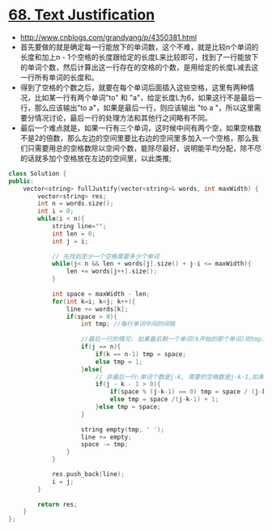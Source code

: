 # [68. Text Justification](https://leetcode.com/problems/text-justification/)
* http://www.cnblogs.com/grandyang/p/4350381.html
* 首先要做的就是确定每一行能放下的单词数，这个不难，就是比较n个单词的长度和加上n - 1个空格的长度跟给定的长度L来比较即可，找到了一行能放下的单词个数，然后计算出这一行存在的空格的个数，是用给定的长度L减去这一行所有单词的长度和。
*  得到了空格的个数之后，就要在每个单词后面插入这些空格，这里有两种情况，比如某一行有两个单词"to" 和 "a"，给定长度L为6，如果这行不是最后一行，那么应该输出"to   a"，如果是最后一行，则应该输出 "to a  "，所以这里需要分情况讨论，最后一行的处理方法和其他行之间略有不同。
*  最后一个难点就是，如果一行有三个单词，这时候中间有两个空，如果空格数不是2的倍数，那么左边的空间里要比右边的空间里多加入一个空格，那么我们只需要用总的空格数除以空间个数，能除尽最好，说明能平均分配，除不尽的话就多加个空格放在左边的空间里，以此类推;


```c++
class Solution {
public:
    vector<string> fullJustify(vector<string>& words, int maxWidth) {
        vector<string> res;
        int n = words.size();
        int i = 0;
        while(i < n){
            string line="";
            int len = 0;
            int j = i;
            
            // 先找到至少一个空格需要多少个单词
            while(j< n && len + words[j].size() + j-i <= maxWidth){
                len += words[j++].size();           
            }
            
            int space = maxWidth - len;       
            for(int k=i; k<j; k++){
                line += words[k];
                if(space > 0){
                    int tmp; //每行单词中间的间隔
                    
                    //最后一行的情况: 如果最后剩一个单词(k开始的那个单词)则tmp为全部space;如果不是的话就要每个单词间隔1
                    if(j == n){
                        if(k == n-1) tmp = space;
                        else tmp = 1;
                    }else{
                        // 非最后一行:单词个数是j-k, 需要的空格数是j-k-1,如果能除开,则平均分配,如果除不开,则需要把左边的多加一个
                        if(j - k - 1 > 0){
                            if(space % (j-k-1) == 0) tmp = space / (j-k-1);
                            else tmp = space /(j-k-1) + 1;
                        }else tmp = space;                       
                    }
                    
                    string empty(tmp, ' ');
                    line += empty;
                    space -= tmp;
                }
            }

            res.push_back(line);
            i = j;
        }
            
        return res;
    }
};

```
